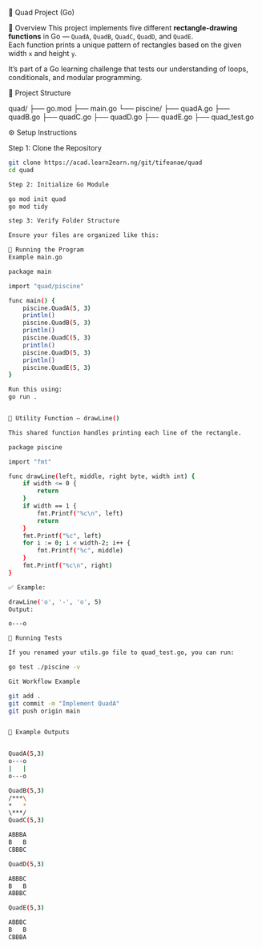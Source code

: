  🧩 Quad Project (Go)

 📘 Overview
This project implements five different **rectangle-drawing functions** in Go — `QuadA`, `QuadB`, `QuadC`, `QuadD`, and `QuadE`.  
Each function prints a unique pattern of rectangles based on the given width `x` and height `y`.  

It’s part of a Go learning challenge that tests our  understanding of loops, conditionals, and modular programming.



 🧠 Project Structure


quad/
├── go.mod
├── main.go
└── piscine/
├── quadA.go
├── quadB.go
├── quadC.go
├── quadD.go
├── quadE.go
├── quad_test.go 


 ⚙️ Setup Instructions

 Step 1: Clone the Repository
```bash
git clone https://acad.learn2earn.ng/git/tifeanae/quad
cd quad

Step 2: Initialize Go Module

go mod init quad
go mod tidy

step 3: Verify Folder Structure

Ensure your files are organized like this:

🚀 Running the Program
Example main.go

package main

import "quad/piscine"

func main() {
    piscine.QuadA(5, 3)
    println()
    piscine.QuadB(5, 3)
    println()
    piscine.QuadC(5, 3)
    println()
    piscine.QuadD(5, 3)
    println()
    piscine.QuadE(5, 3)
}

Run this using:
go run .


🧰 Utility Function — drawLine()

This shared function handles printing each line of the rectangle.

package piscine

import "fmt"

func drawLine(left, middle, right byte, width int) {
    if width <= 0 {
        return
    }
    if width == 1 {
        fmt.Printf("%c\n", left)
        return
    }
    fmt.Printf("%c", left)
    for i := 0; i < width-2; i++ {
        fmt.Printf("%c", middle)
    }
    fmt.Printf("%c\n", right)
}

✅ Example:

drawLine('o', '-', 'o', 5)
Output:

o---o

🧪 Running Tests

If you renamed your utils.go file to quad_test.go, you can run:

go test ./piscine -v

Git Workflow Example

git add .
git commit -m "Implement QuadA"
git push origin main


🧾 Example Outputs


QuadA(5,3)
o---o
|   |
o---o

QuadB(5,3)
/***\
*   *
\***/
QuadC(5,3)

ABBBA
B   B
CBBBC

QuadD(5,3)

ABBBC
B   B
ABBBC

QuadE(5,3)

ABBBC
B   B
CBBBA
